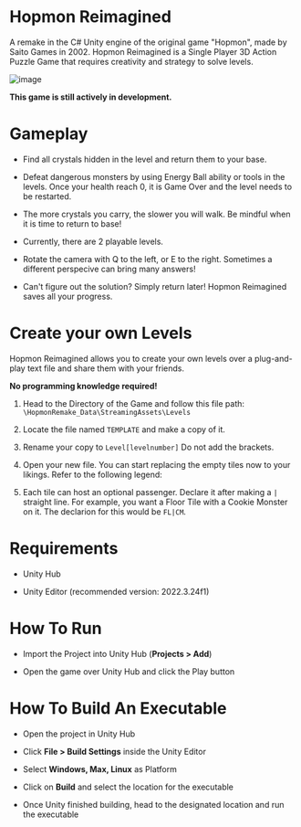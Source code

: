 # Hopmon Reimagined 
A remake in the C# Unity engine of the original game "Hopmon", made by Saito Games in 2002. 
Hopmon Reimagined is a Single Player 3D Action Puzzle Game that requires creativity and strategy to solve levels.

![image](https://github.com/michael-mszn/HopmonRemake/assets/74096536/17c456fd-e003-4b92-96e0-48a8d86828f5)


**This game is still actively in development.**

# Gameplay

- Find all crystals hidden in the level and return them to your base.

- Defeat dangerous monsters by using Energy Ball ability or tools in the levels. Once your health reach 0, it is Game Over and the level needs to be restarted.

- The more crystals you carry, the slower you will walk. Be mindful when it is time to return to base!

- Currently, there are 2 playable levels.

- Rotate the camera with Q to the left, or E to the right. Sometimes a different perspecive can bring many answers!

- Can't figure out the solution? Simply return later! Hopmon Reimagined saves all your progress.

# Create your own Levels

Hopmon Reimagined allows you to create your own levels over a plug-and-play text file and share them with your friends.

**No programming knowledge required!**

1. Head to the Directory of the Game and follow this file path: `\HopmonRemake_Data\StreamingAssets\Levels`

2. Locate the file named `TEMPLATE` and make a copy of it.

3. Rename your copy to `Level[levelnumber]` Do not add the brackets.

4. Open your new file. You can start replacing the empty tiles now to your likings. Refer to the following legend:

   

5. Each tile can host an optional passenger. Declare it after making a `|` straight line.
   For example, you want a Floor Tile with a Cookie Monster on it. The declarion for this would be `FL|CM`.

# Requirements

- Unity Hub
  
- Unity Editor (recommended version: 2022.3.24f1)

# How To Run

- Import the Project into Unity Hub (**Projects > Add**)

- Open the game over Unity Hub and click the Play button

# How To Build An Executable 

- Open the project in Unity Hub

- Click **File > Build Settings** inside the Unity Editor

- Select **Windows, Max, Linux** as Platform

- Click on **Build** and select the location for the executable

- Once Unity finished building, head to the designated location and run the executable
